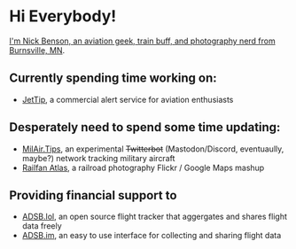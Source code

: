 # Hi Everybody!

[I'm Nick Benson, an aviation geek, train buff, and photography nerd from Burnsville, MN](https://ottergoose.net).

## Currently spending time working on:
- [JetTip](https://jettip.net), a commercial alert service for aviation enthusiasts

## Desperately need to spend some time updating:
- [MilAir.Tips](https://milair.tips), an experimental ~~Twitterbot~~ (Mastodon/Discord, eventuaully, maybe?) network tracking military aircraft
- [Railfan Atlas](https://railfanatlas.com), a railroad photography Flickr / Google Maps mashup

## Providing financial support to
- [ADSB.lol](https://www.adsb.lol/), an open source flight tracker that aggergates and shares flight data freely
- [ADSB.im](https://adsb.im/), an easy to use interface for collecting and sharing flight data
